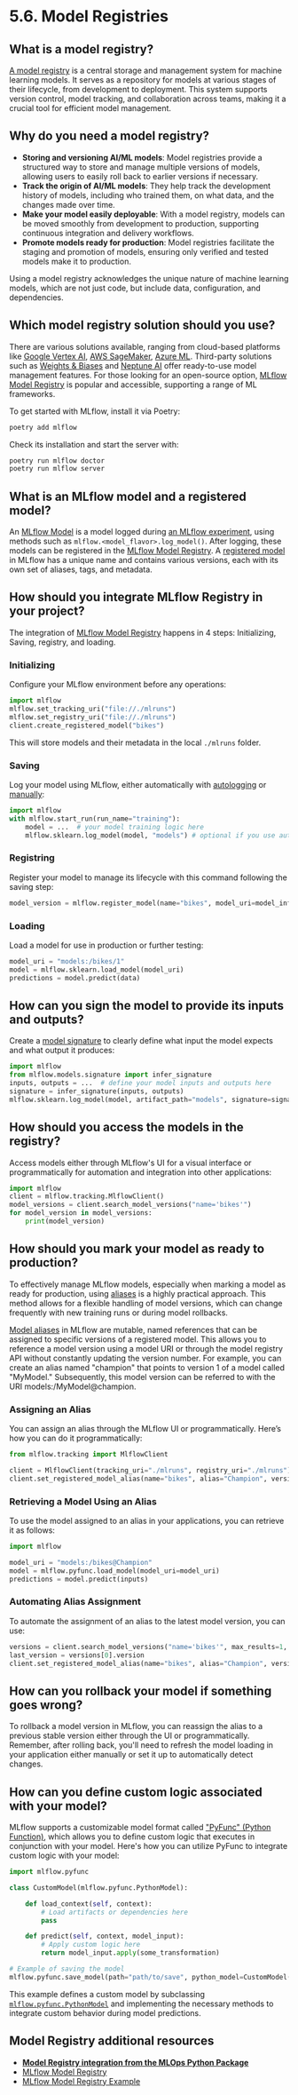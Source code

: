 # 5.6. Model Registries

## What is a model registry?

[A model registry](https://neptune.ai/blog/ml-model-registry) is a central storage and management system for machine learning models. It serves as a repository for models at various stages of their lifecycle, from development to deployment. This system supports version control, model tracking, and collaboration across teams, making it a crucial tool for efficient model management.

## Why do you need a model registry?

- **Storing and versioning AI/ML models**: Model registries provide a structured way to store and manage multiple versions of models, allowing users to easily roll back to earlier versions if necessary.
- **Track the origin of AI/ML models**: They help track the development history of models, including who trained them, on what data, and the changes made over time.
- **Make your model easily deployable**: With a model registry, models can be moved smoothly from development to production, supporting continuous integration and delivery workflows.
- **Promote models ready for production**: Model registries facilitate the staging and promotion of models, ensuring only verified and tested models make it to production.

Using a model registry acknowledges the unique nature of machine learning models, which are not just code, but include data, configuration, and dependencies.

## Which model registry solution should you use?

There are various solutions available, ranging from cloud-based platforms like [Google Vertex AI](https://cloud.google.com/vertex-ai/docs/model-registry/introduction), [AWS SageMaker](https://docs.aws.amazon.com/sagemaker/latest/dg/model-registry.html), [Azure ML](https://learn.microsoft.com/en-us/azure/machine-learning/how-to-manage-models). Third-party solutions such as [Weights & Biases](https://wandb.ai/site) and [Neptune AI](https://neptune.ai/) offer ready-to-use model management features. For those looking for an open-source option, [MLflow Model Registry](https://mlflow.org/docs/latest/model-registry.html) is popular and accessible, supporting a range of ML frameworks.

To get started with MLflow, install it via Poetry:

```bash
poetry add mlflow
```

Check its installation and start the server with:

```bash
poetry run mlflow doctor
poetry run mlflow server
```

## What is an MLflow model and a registered model?

An [MLflow Model](https://mlflow.org/docs/latest/models.html) is a model logged during [an MLflow experiment](https://mlflow.org/docs/latest/tracking.html), using methods such as `mlflow.<model_flavor>.log_model()`. After logging, these models can be registered in the [MLflow Model Registry](https://mlflow.org/docs/latest/model-registry.html). A [registered model](https://mlflow.org/docs/latest/model-registry.html#concepts) in MLflow has a unique name and contains various versions, each with its own set of aliases, tags, and metadata.

## How should you integrate MLflow Registry in your project?

The integration of [MLflow Model Registry](https://mlflow.org/docs/latest/model-registry.html) happens in 4 steps: Initializing, Saving, registry, and loading.

### Initializing

Configure your MLflow environment before any operations:

```python
import mlflow
mlflow.set_tracking_uri("file://./mlruns")
mlflow.set_registry_uri("file://./mlruns")
client.create_registered_model("bikes")
```

This will store models and their metadata in the local `./mlruns` folder.

### Saving

Log your model using MLflow, either automatically with [autologging](https://mlflow.org/docs/latest/tracking/autolog.html) or [manually](https://mlflow.org/docs/latest/tracking/tracking-api.html#manual-logging):

```python
import mlflow
with mlflow.start_run(run_name="training"):
    model = ...  # your model training logic here
    mlflow.sklearn.log_model(model, "models") # optional if you use autologging
```

### Registring

Register your model to manage its lifecycle with this command following the saving step:

```python
model_version = mlflow.register_model(name="bikes", model_uri=model_info.model_uri)
```

### Loading

Load a model for use in production or further testing:

```python
model_uri = "models:/bikes/1"
model = mlflow.sklearn.load_model(model_uri)
predictions = model.predict(data)
```

## How can you sign the model to provide its inputs and outputs?

Create a [model signature](https://mlflow.org/docs/latest/model/signatures.html) to clearly define what input the model expects and what output it produces:

```python
import mlflow
from mlflow.models.signature import infer_signature
inputs, outputs = ...  # define your model inputs and outputs here
signature = infer_signature(inputs, outputs)
mlflow.sklearn.log_model(model, artifact_path="models", signature=signature, input_example=inputs)
```

## How should you access the models in the registry?

Access models either through MLflow's UI for a visual interface or programmatically for automation and integration into other applications:

```python
import mlflow
client = mlflow.tracking.MlflowClient()
model_versions = client.search_model_versions("name='bikes'")
for model_version in model_versions:
    print(model_version)
```

## How should you mark your model as ready to production?

To effectively manage MLflow models, especially when marking a model as ready for production, using [aliases](https://mlflow.org/docs/latest/model-registry.html#deploy-and-organize-models-with-aliases-and-tags) is a highly practical approach. This method allows for a flexible handling of model versions, which can change frequently with new training runs or during model rollbacks.

[Model aliases](https://mlflow.org/docs/latest/model-registry.html#deploy-and-organize-models-with-aliases-and-tags) in MLflow are mutable, named references that can be assigned to specific versions of a registered model. This allows you to reference a model version using a model URI or through the model registry API without constantly updating the version number. For example, you can create an alias named "champion" that points to version 1 of a model called "MyModel." Subsequently, this model version can be referred to with the URI models:/MyModel@champion.

### Assigning an Alias

You can assign an alias through the MLflow UI or programmatically. Here’s how you can do it programmatically:

```python
from mlflow.tracking import MlflowClient

client = MlflowClient(tracking_uri="./mlruns", registry_uri="./mlruns")
client.set_registered_model_alias(name="bikes", alias="Champion", version=1)
```

### Retrieving a Model Using an Alias

To use the model assigned to an alias in your applications, you can retrieve it as follows:

```python
import mlflow

model_uri = "models:/bikes@Champion"
model = mlflow.pyfunc.load_model(model_uri=model_uri)
predictions = model.predict(inputs)
```

### Automating Alias Assignment

To automate the assignment of an alias to the latest model version, you can use:

```python
versions = client.search_model_versions("name='bikes'", max_results=1, order_by=["version_number DESC"])
last_version = versions[0].version
client.set_registered_model_alias(name="bikes", alias="Champion", version=last_version)
```

## How can you rollback your model if something goes wrong?

To rollback a model version in MLflow, you can reassign the alias to a previous stable version either through the UI or programmatically. Remember, after rolling back, you'll need to refresh the model loading in your application either manually or set it up to automatically detect changes.

## How can you define custom logic associated with your model?

MLflow supports a customizable model format called ["PyFunc" (Python Function)](https://mlflow.org/docs/latest/python_api/mlflow.pyfunc.html), which allows you to define custom logic that executes in conjunction with your model. Here's how you can utilize PyFunc to integrate custom logic with your model:

```python
import mlflow.pyfunc

class CustomModel(mlflow.pyfunc.PythonModel):

    def load_context(self, context):
        # Load artifacts or dependencies here
        pass

    def predict(self, context, model_input):
        # Apply custom logic here
        return model_input.apply(some_transformation)

# Example of saving the model
mlflow.pyfunc.save_model(path="path/to/save", python_model=CustomModel())
```

This example defines a custom model by subclassing [`mlflow.pyfunc.PythonModel`](https://mlflow.org/docs/latest/python_api/mlflow.pyfunc.html#mlflow.pyfunc.PythonModel) and implementing the necessary methods to integrate custom behavior during model predictions.

## Model Registry additional resources

- **[Model Registry integration from the MLOps Python Package](https://github.com/fmind/mlops-python-package/blob/main/src/bikes/io/registries.py)**
- [MLflow Model Registry](https://mlflow.org/docs/latest/model-registry.html)
- [MLflow Model Registry Example](https://docs.databricks.com/en/_extras/notebooks/source/mlflow/mlflow-model-registry-example.html)